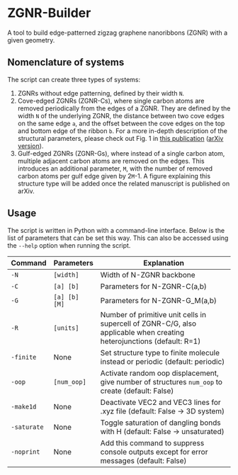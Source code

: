 # ZGNR-Builder
A tool to build edge-patterned zigzag graphene nanoribbons (ZGNR) with a given geometry. 

## Nomenclature of systems

The script can create three types of systems: 
1) ZGNRs without edge patterning, defined by their width `N`.
2) Cove-edged ZGNRs (ZGNR-Cs), where single carbon atoms are removed periodically from the edges of a ZGNR. They are defined by the width `N` of the underlying ZGNR, the distance between two cove edges on the same edge `a`, and the offset between the cove edges on the top and bottom edge of the ribbon `b`. For a more in-depth description of the structural parameters, please check out Fig. 1 in [this publication](https://journals.aps.org/prl/abstract/10.1103/PhysRevLett.129.216401) ([arXiv version](https://doi.org/10.48550/arXiv.2205.15811)).
3) Gulf-edged ZGNRs (ZGNR-Gs), where instead of a single carbon atom, multiple adjacent carbon atoms are removed on the edges. This introduces an additional parameter, `M`, with the number of removed carbon atoms per gulf edge given by 2`M`-1. A figure explaining this structure type will be added once the related manuscript is published on arXiv.

## Usage

The script is written in Python with a command-line interface. Below is the list of parameters that can be set this way. This can also be accessed using the `--help` option when running the script.

| Command | Parameters | Explanation |
|---------|------------|--------------|
| `-N` | `[width]` | Width of N-ZGNR backbone |
| `-C` | `[a] [b]` | Parameters for N-ZGNR-C(a,b) |
| `-G` | `[a] [b] [M]` | Parameters for N-ZGNR-G_M(a,b) |
| `-R` | `[units]` | Number of primitive unit cells in supercell of ZGNR-C/G, also applicable when creating heterojunctions (default: R=1) |
| `-finite` | None | Set structure type to finite molecule instead or periodic (default: periodic) |
| `-oop` | `[num_oop]` | Activate random oop displacement, give number of structures `num_oop` to create (default: False) |
| `-make1d` | None | Deactivate VEC2 and VEC3 lines for .xyz file (default: False -> 3D system) | 
| `-saturate` | None | Toggle saturation of dangling bonds with H (default: False -> unsaturated) |
| `-noprint` | None | Add this command to suppress console outputs except for error messages (default: False) |
